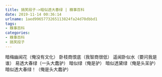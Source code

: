```yaml
---
title: 搞笑段子->暗似透大春绿 | 糗事百科
date: 2019-11-14 00:36:14
urlname: 1aed9965773265113824fa24d70dbbd1
tags: 
- 糗事百科
categories:
- 糗事百科
- 搞笑段子
---
```

暗梅幽闻花（俺没有文化） 卧枝商恨底（我智商很低） 遥闻卧似水（要问我是谁） 易透大春绿（一头大蠢驴） 暗似绿（俺是驴） 暗似透黛绿（俺是头呆驴） 暗似透大春绿！（俺是头大蠢驴）


